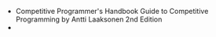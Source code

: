 - Competitive Programmer's Handbook
  Guide to Competitive Programming by Antti Laaksonen 
  2nd Edition
-